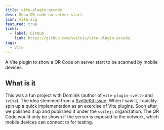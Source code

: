 ```yaml
---
title: vite-plugin-qrcode
desc: Show QR code on server start
icon: vite.svg
featured: true
links:
  - label: GitHub
    link: https://github.com/svitejs/vite-plugin-qrcode
tags:
  - Vite
---
```


A Vite plugin to show a QR Code on server start to be scanned by mobile devices.

<!-- endexcerpt -->

## What is it

This was a fun project with Dominik (author of `vite-plugin-svelte` and `svite`). The idea stemmed from a [SvelteKit issue](https://github.com/sveltejs/kit/issues/2513). When I saw it, I quickly spin up a quick implementation as an exercise of Vite plugins. Soon after, we polished it up and published it under the `svitejs` organization. The QR Code would only be shown if the server is exposed to the network, which mobile devices can connect to for testing.

